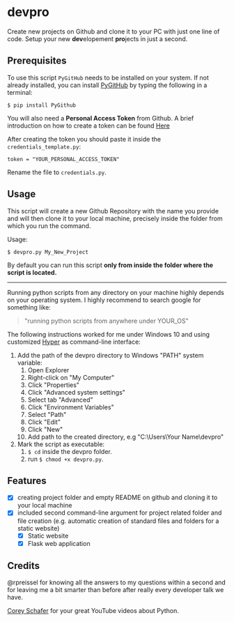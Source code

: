 # devpro

Create new projects on Github and clone it to your PC with just one line of code. Setup your new **dev**elopement **pro**jects in just a second.

## Prerequisites

To use this script `PyGitHub` needs to be installed on your system. If not already installed, you can install [PyGitHub](https://github.com/PyGithub/PyGithub) by typing the following in a terminal:
```
$ pip install PyGithub
```
You will also need a **Personal Access Token** from Github. A brief introduction on how to create a token can be found [Here](https://help.github.com/en/github/authenticating-to-github/creating-a-personal-access-token-for-the-command-line)

After creating the token you should paste it inside the `credentials_template.py`:
```
token = "YOUR_PERSONAL_ACCESS_TOKEN"
```
Rename the file to `credentials.py`.
## Usage
This script will create a new Github Repository with the name you provide and will then clone it to your local machine, precisely inside the folder from which you run the command.

Usage:
```
$ devpro.py My_New_Project
```
By default you can run this script **only from inside the folder where the script is located.**

---
Running python scripts from any directory on your machine highly depends on your operating system. I highly recommend to search google for something like:
> "running python scripts from anywhere under YOUR_OS"

The following instructions worked for me under Windows 10 and using customized [Hyper](https://hyper.is/) as command-line interface:
1. Add the path of the devpro directory to Windows "PATH" system variable:
   1. Open Explorer
   2. Right-click on "My Computer"
   3. Click "Properties"
   4. Click "Advanced system settings"
   5. Select tab "Advanced"
   6. Click "Environment Variables"
   7. Select "Path"
   8. Click "Edit"
   9. Click "New"
   10. Add path to the created directory, e.g "C:\Users\Your Name\devpro"
2. Mark the script as executable:
   1. `$ cd` inside the devpro folder.
   2. run `$ chmod +x devpro.py`.

## Features
- [x] creating project folder and empty README on github and cloning it to your local machine
- [x] included second command-line argument for project related folder and file creation (e.g. automatic creation of standard files and folders for a static website)
  - [x] Static website
  - [x] Flask web application

## Credits
@rpreissel for knowing all the answers to my questions within a second and for leaving me a bit smarter than before after really every developer talk we have.

[Corey Schafer](https://www.youtube.com/user/schafer5) for your great YouTube videos about Python.

